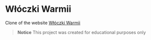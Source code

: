 # Włóczki Warmii

Clone of the website [Włóczki Warmii](https://wloczkiwarmii.pl)

> **Notice**
> This project was created for educational purposes only
